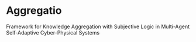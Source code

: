 # Aggregatio
Framework for Knowledge Aggregation with Subjective Logic in Multi-Agent Self-Adaptive Cyber-Physical Systems

